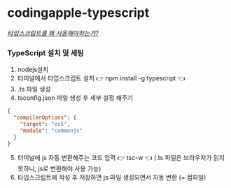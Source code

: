 # codingapple-typescript

*[타입스크립트를 왜 사용해야하는가?](https://sungyichoi.tistory.com/33?category=1035622)*


### TypeScript 설치 및 세팅

  1. nodejs설치
  2. 터미널에서 타입스크립트 설치 👉 npm install -g typescript 👈
  3. .ts 파일 생성
  4. tsconfig.json 파일 생성 후 세부 설정 해주기

  ```json
  {
    "compilerOptions": {
      "target": "es5",
      "module": "commonjs"
    }
  }
  ```

  5. 터미널에 js 자동 변환해주는 코드 입력 👉 tsc-w 👈 (.ts 파일은 브라우저가 읽지 못하니, js로 변환해야 사용 가능)
  6. 타입스크립트에 작성 후 저장하면 js 파일 생성되면서 자동 변환 (= 컴파일)
